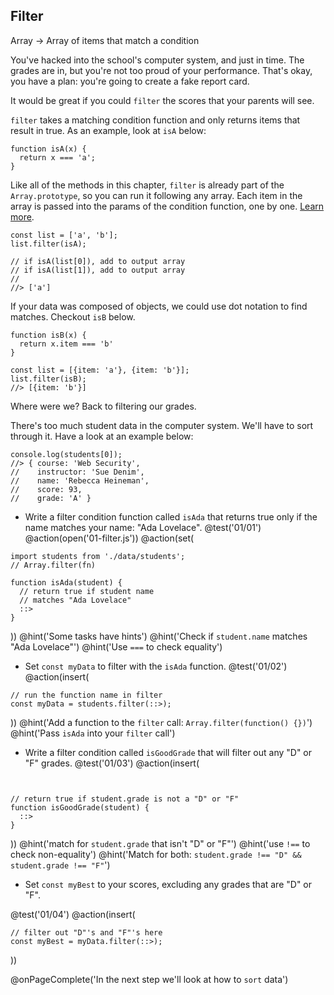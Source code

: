 ## Filter
Array -> Array of items that match a condition

You've hacked into the school's computer system, and just in time. The grades are in, but you're not too proud of your performance. That's okay, you have a plan: you're going to create a fake report card.

It would be great if you could `filter` the scores that your parents will see.

`filter` takes a matching condition function and only returns items that result in true. As an example, look at `isA` below:

```
function isA(x) {
  return x === 'a';
}
```


Like all of the methods in this chapter, `filter` is already part of the `Array.prototype`, so you can run it following any array. Each item in the array is passed into the params of the condition function, one by one. [Learn more](https://developer.mozilla.org/en-US/docs/Web/JavaScript/Reference/Global_Objects/Array/filter).

```
const list = ['a', 'b'];
list.filter(isA);

// if isA(list[0]), add to output array
// if isA(list[1]), add to output array
//
//> ['a']
```

If your data was composed of objects, we could use dot notation to find matches. Checkout `isB` below.

```
function isB(x) {
  return x.item === 'b'
}

const list = [{item: 'a'}, {item: 'b'}];
list.filter(isB);
//> [{item: 'b'}]
```

Where were we? Back to filtering our grades.

There's too much student data in the computer system. We'll have to sort through it. Have a look at an example below:

```
console.log(students[0]);
//> { course: 'Web Security',
//    instructor: 'Sue Denim',
//    name: 'Rebecca Heineman',
//    score: 93,
//    grade: 'A' }
```

+ Write a filter condition function called `isAda` that returns true only if the name matches your name: "Ada Lovelace".
@test('01/01')
@action(open('01-filter.js'))
@action(set(
```
import students from './data/students';
// Array.filter(fn)

function isAda(student) {
  // return true if student name
  // matches "Ada Lovelace"
  ::>
}
```
))
@hint('Some tasks have hints')
@hint('Check if `student.name` matches "Ada Lovelace"')
@hint('Use `===` to check equality')

+ Set `const myData` to filter with the `isAda` function.
@test('01/02')
@action(insert(
```
// run the function name in filter
const myData = students.filter(::>);
```
))
@hint('Add a function to the `filter` call: `Array.filter(function() {})`')
@hint('Pass `isAda` into your `filter` call')

+ Write a filter condition called `isGoodGrade` that will filter out any "D" or "F" grades.
@test('01/03')
@action(insert(
```


// return true if student.grade is not a "D" or "F"
function isGoodGrade(student) {
  ::>
}
```
))
@hint('match for `student.grade` that isn't "D" or "F"')
@hint('use `!==` to check non-equality')
@hint('Match for both: `student.grade !== "D" && student.grade !== "F"`')

+ Set `const myBest` to your scores, excluding any grades that are "D" or "F".

@test('01/04')
@action(insert(
```
// filter out "D"'s and "F"'s here
const myBest = myData.filter(::>);

```
))

@onPageComplete('In the next step we'll look at how to `sort` data')
